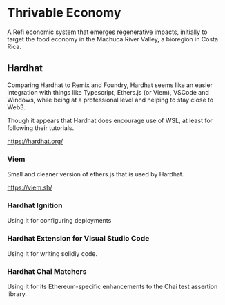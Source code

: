 # Thrivable Economy
A Refi economic system that emerges regenerative impacts, initially to target the food economy in the Machuca River Valley, a bioregion in Costa Rica.

## Hardhat

Comparing Hardhat to Remix and Foundry, Hardhat seems like an easier integration with things like Typescript, Ethers.js (or Viem), VSCode and Windows, while being at a professional level and helping to stay close to Web3.

Though it appears that Hardhat does encourage use of WSL, at least for following their tutorials.

https://hardhat.org/

### Viem

Small and cleaner version of ethers.js that is used by Hardhat.

https://viem.sh/

### Hardhat Ignition

Using it for configuring deployments

### Hardhat Extension for Visual Studio Code

Using it for writing solidiy code.

### Hardhat Chai Matchers

Using it for its Ethereum-specific enhancements to the Chai test assertion library.





